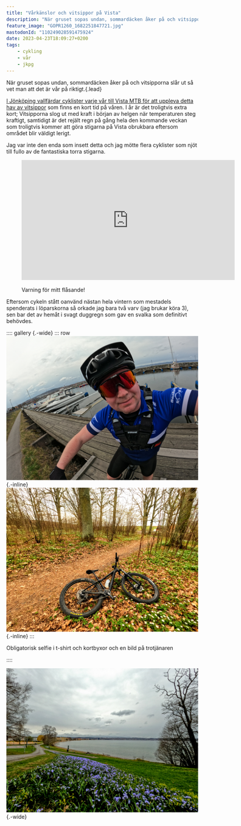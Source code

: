 ```yaml
---
title: "Vårkänslor och vitsippor på Vista"
description: "När gruset sopas undan, sommardäcken åker på och vitsipporna slår ut så vet man att det är vår på riktigt."
feature_image: "GOPR1260_1682251847721.jpg"
mastodonId: "110249028591475924"
date: 2023-04-23T18:09:27+0200
tags:
    - cykling
    - vår
    - jkpg
---
```


När gruset sopas undan, sommardäcken åker på och vitsipporna slår ut så vet man att det är vår på riktigt.{.lead}

[I Jönköping vallfärdar cyklister varje vår till Vista MTB för att uppleva detta hav av vitsippor][Elna Dahlstrand - Genom ett hav av vitsippor] som finns en kort tid på våren. I år är det troligtvis extra kort; Vitsipporna slog ut med kraft i början av helgen när temperaturen steg kraftigt, samtidigt är det rejält regn på gång hela den kommande veckan som troligtvis kommer att göra stigarna på Vista obrukbara eftersom området blir väldigt lerigt.

Jag var inte den enda som insett detta och jag mötte flera cyklister som njöt till fullo av de fantastiska torra stigarna.

<figure class="embed -wide">
<iframe title="Vitsippor på Vista" src="https://video.gustavlindqvist.se/videos/embed/43d2ef61-8716-47de-82f1-919581bb94b2?start=2m56s&amp;stop=5m30s&amp;muted=0&amp;warningTitle=0&amp;peertubeLink=0" allowfullscreen="" sandbox="allow-same-origin allow-scripts allow-popups" width="560" height="315" frameborder="0" alt="Video filmad med en kamera monterad på bröstet på en cykel som åker nedför en slingrig stig i ett hav av vitsippor."></iframe>
    <figcaption><p>Varning för mitt flåsande!</p></figcaption>
</figure>

Eftersom cykeln stått oanvänd nästan hela vintern som mestadels spenderats i löparskorna så orkade jag bara två varv (jag brukar köra 3), sen bar det av hemåt i svagt duggregn som gav en svalka som definitivt behövdes.

:::: gallery {.-wide}
::: row
![Selfie på Gustav på en cykel i MTB-kläder vid en hamn](GOPR1266_1682251847721.jpg){.-inline}
![En cykel som ligger på sidan av en stig intill en massa vitsippor](GOPR1262_1682251847721.jpg){.-inline}
:::
<figcaption><p>Obligatorisk selfie i t-shirt och kortbyxor och en bild på trotjänaren</p></figcaption>
::::


![Vätterstranden i Jönköping sett från marken med en stor blomplantering](GOPR1267_1682251847721.jpg "Vätterstranden på vägen hem"){.-wide}

[Elna Dahlstrand - Genom ett hav av vitsippor]: https://elnadahlstrand.se/2017/05/09/genom-ett-hav-av-vitsippor/